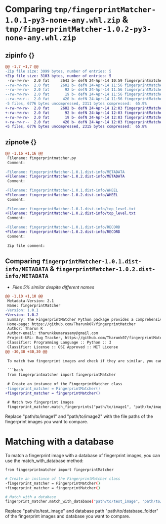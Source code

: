 # Comparing `tmp/fingerprintMatcher-1.0.1-py3-none-any.whl.zip` & `tmp/fingerprintMatcher-1.0.2-py3-none-any.whl.zip`

## zipinfo {}

```diff
@@ -1,7 +1,7 @@
-Zip file size: 3099 bytes, number of entries: 5
+Zip file size: 3103 bytes, number of entries: 5
 -rw-rw-rw-  2.0 fat     3643 b- defN 24-Apr-14 10:59 fingerprintmatcher.py
--rw-rw-rw-  2.0 fat     2602 b- defN 24-Apr-14 11:56 fingerprintMatcher-1.0.1.dist-info/METADATA
--rw-rw-rw-  2.0 fat       92 b- defN 24-Apr-14 11:56 fingerprintMatcher-1.0.1.dist-info/WHEEL
--rw-rw-rw-  2.0 fat       19 b- defN 24-Apr-14 11:56 fingerprintMatcher-1.0.1.dist-info/top_level.txt
--rw-rw-r--  2.0 fat      420 b- defN 24-Apr-14 11:56 fingerprintMatcher-1.0.1.dist-info/RECORD
-5 files, 6776 bytes uncompressed, 2311 bytes compressed:  65.9%
+-rw-rw-rw-  2.0 fat     2602 b- defN 24-Apr-14 12:03 fingerprintMatcher-1.0.2.dist-info/METADATA
+-rw-rw-rw-  2.0 fat       92 b- defN 24-Apr-14 12:03 fingerprintMatcher-1.0.2.dist-info/WHEEL
+-rw-rw-rw-  2.0 fat       19 b- defN 24-Apr-14 12:03 fingerprintMatcher-1.0.2.dist-info/top_level.txt
+-rw-rw-r--  2.0 fat      420 b- defN 24-Apr-14 12:03 fingerprintMatcher-1.0.2.dist-info/RECORD
+5 files, 6776 bytes uncompressed, 2315 bytes compressed:  65.8%
```

## zipnote {}

```diff
@@ -1,16 +1,16 @@
 Filename: fingerprintmatcher.py
 Comment: 
 
-Filename: fingerprintMatcher-1.0.1.dist-info/METADATA
+Filename: fingerprintMatcher-1.0.2.dist-info/METADATA
 Comment: 
 
-Filename: fingerprintMatcher-1.0.1.dist-info/WHEEL
+Filename: fingerprintMatcher-1.0.2.dist-info/WHEEL
 Comment: 
 
-Filename: fingerprintMatcher-1.0.1.dist-info/top_level.txt
+Filename: fingerprintMatcher-1.0.2.dist-info/top_level.txt
 Comment: 
 
-Filename: fingerprintMatcher-1.0.1.dist-info/RECORD
+Filename: fingerprintMatcher-1.0.2.dist-info/RECORD
 Comment: 
 
 Zip file comment:
```

## Comparing `fingerprintMatcher-1.0.1.dist-info/METADATA` & `fingerprintMatcher-1.0.2.dist-info/METADATA`

 * *Files 5% similar despite different names*

```diff
@@ -1,10 +1,10 @@
 Metadata-Version: 2.1
 Name: fingerprintMatcher
-Version: 1.0.1
+Version: 1.0.2
 Summary: The FingerprintMatcher Python package provides a comprehensive toolkit for fingerprint matching and recognition tasks. With its intuitive interface and powerful functionality, this package enables users to compare fingerprint images, match them against a database of known fingerprints, and determine their similarity with high accuracy.
 Home-page: https://github.com/Tharunk07/fingerprintMatcher
 Author: Tharun K
 Author-email: tharunkkumarasamy@gmail.com
 Project-URL: Bug Tracker, https://github.com/Tharunk07/fingerprintMatcher/issues
 Classifier: Programming Language :: Python :: 3
 Classifier: License :: OSI Approved :: MIT License
@@ -30,30 +30,30 @@
 
 To match two fingerprint images and check if they are similar, you can use the match_fingerprints method:
 
 ```bash
 from fingerprintmatcher import fingerprintMatcher
 
 # Create an instance of the FingerprintMatcher class
-fingerprint_matcher = FingerprintMatcher()
+fingerprint_matcher = fingerprintMatcher()
 
 # Match two fingerprint images
 fingerprint_matcher.match_fingerprints("path/to/image1", "path/to/image2")
 ```
 Replace "path/to/image1" and "path/to/image2" with the file paths of the fingerprint images you want to compare.
 
 # Matching with a database
 
 To match a fingerprint image with a database of fingerprint images, you can use the match_with_database method:
 
 ```bash
 from fingerprintmatcher import fingerprintMatcher
 
 # Create an instance of the FingerprintMatcher class
-fingerprint_matcher = FingerprintMatcher()
+fingerprint_matcher = fingerprintMatcher()
 
 # Match with a database
 fingerprint_matcher.match_with_database("path/to/test_image", "path/to/database_folder")
 ```
 
 Replace "path/to/test_image" and database path "path/to/database_folder" of the fingerprint images and database you want to compare.
```

